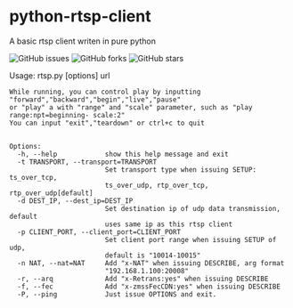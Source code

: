 # python-rtsp-client
A basic rtsp client writen in pure python

![GitHub issues](https://img.shields.io/github/issues/Yadro-Intra/python-rtsp-client.svg)
![GitHub forks](https://img.shields.io/github/forks/Yadro-Intra/python-rtsp-client.svg)
![GitHub stars](https://img.shields.io/github/stars/Yadro-Intra/python-rtsp-client.svg)

Usage: rtsp.py [options] url
    
    While running, you can control play by inputting "forward","backward","begin","live","pause"
    or "play" a with "range" and "scale" parameter, such as "play range:npt=beginning- scale:2"
    You can input "exit","teardown" or ctrl+c to quit
    
    
    Options:
      -h, --help            show this help message and exit
      -t TRANSPORT, --transport=TRANSPORT
                            Set transport type when issuing SETUP: ts_over_tcp,
                            ts_over_udp, rtp_over_tcp, rtp_over_udp[default]
      -d DEST_IP, --dest_ip=DEST_IP
                            Set destination ip of udp data transmission, default
                            uses same ip as this rtsp client
      -p CLIENT_PORT, --client_port=CLIENT_PORT
                            Set client port range when issuing SETUP of udp,
                            default is "10014-10015"
      -n NAT, --nat=NAT     Add "x-NAT" when issuing DESCRIBE, arg format
                            "192.168.1.100:20008"
      -r, --arq             Add "x-Retrans:yes" when issuing DESCRIBE
      -f, --fec             Add "x-zmssFecCDN:yes" when issuing DESCRIBE
      -P, --ping            Just issue OPTIONS and exit.
